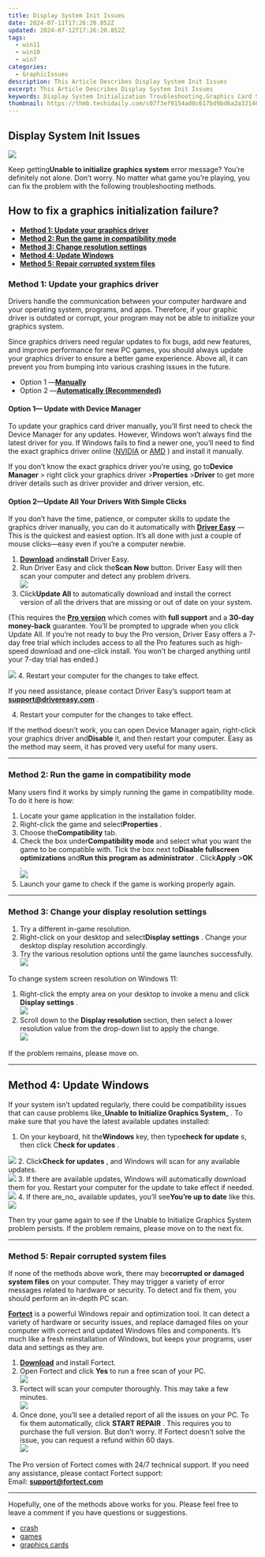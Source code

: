 ```yaml
---
title: Display System Init Issues
date: 2024-07-11T17:26:20.852Z
updated: 2024-07-12T17:26:20.852Z
tags:
  - win11
  - win10
  - win7
categories:
  - GraphicIssues
description: This Article Describes Display System Init Issues
excerpt: This Article Describes Display System Init Issues
keywords: Display System Initialization Troubleshooting,Graphics Card Startup Problems,Monitor Display Setup Errors,LCD/LED Screen Launch Failures,CCTV System Initialization Hiccups,Projector Display Startup Anomalies,Smart TV Launch Issues
thumbnail: https://thmb.techidaily.com/c07f3ef9154ad0c617bd9bd6a2a32146d7b51b27c7deece2dc0396518e1e76ee.jpg
---
```


## Display System Init Issues

![](https://images.drivereasy.com/wp-content/uploads/2019/11/initialization-error.png)

 Keep getting**Unable to initialize graphics system** error message? You’re definitely not alone. Don’t worry. No matter what game you’re playing, you can fix the problem with the following troubleshooting methods.

## How to fix a graphics initialization failure?

* **[Method 1: Update your graphics driver](#l1)**
* **[Method 2: Run the game in compatibility mode](#l2)**
* **[Method 3: Change resolution settings](#l3)**
* **[Method 4: Update Windows](#windows)**
* **[Method 5: Repair corrupted system files](#fix4)**

### Method 1: Update your graphics driver

 Drivers handle the communication between your computer hardware and your operating system, programs, and apps. Therefore, if your graphic driver is outdated or corrupt, your program may not be able to initialize your graphics system.

 Since graphics drivers need regular updates to fix bugs, add new features, and improve performance for new PC games, you should always update your graphics driver to ensure a better game experience. Above all, it can prevent you from bumping into various crashing issues in the future.

* Option 1 —[**Manually**](#option1)
* Option 2 —[**Automatically (Recommended)**](#option2)

#### Option 1— Update with Device Manager

 To update your graphics card driver manually, you’ll first need to check the Device Manager for any updates. However, Windows won’t always find the latest driver for you. If Windows fails to find a newer one, you’ll need to find the exact graphics driver online ([NVIDIA](https://tools.techidaily.com/drivereasy/download/) or [AMD](https://www.amd.com/en/support) ) and install it manually.

 If you don’t know the exact graphics driver you’re using, go to**Device Manager** \> right click your graphics driver >**Properties** \>**Driver** to get more driver details such as driver provider and driver version, etc.

#### Option 2—Update All Your Drivers With Simple Clicks

 If you don’t have the time, patience, or computer skills to update the graphics driver manually, you can do it automatically with **[Driver Easy](https://tools.techidaily.com/drivereasy/download/)**  —This is the quickest and easiest option. It’s all done with just a couple of mouse clicks—easy even if you’re a computer newbie.

1. **[Download](https://tools.techidaily.com/drivereasy/download/)**  and**install** Driver Easy.
2. Run Driver Easy and click the**Scan Now** button. Driver Easy will then scan your computer and detect any problem drivers.  
![](https://www.drivereasy.com/wp-content/uploads/2022/05/de-scan.png)
3. Click**Update All** to automatically download and install the correct version of all the drivers that are missing or out of date on your system.  

 (This requires the **[Pro version](https://tools.techidaily.com/drivereasy/download/)**  which comes with **full support**  and a **30-day money-back**  guarantee. You’ll be prompted to upgrade when you click Update All. If you’re not ready to buy the Pro version, Driver Easy offers a 7-day free trial which includes access to all the Pro features such as high-speed download and one-click install. You won’t be charged anything until your 7-day trial has ended.)  

![](https://www.drivereasy.com/wp-content/uploads/2022/05/de-update-1.png)
4. Restart your computer for the changes to take effect.

 If you need assistance, please contact Driver Easy’s support team at [**support@drivereasy.com**](mailto:support@drivereasy.com) .

4) Restart your computer for the changes to take effect.

 If the method doesn’t work, you can open Device Manager again, right-click your graphics driver and**Disable** it, and then restart your computer. Easy as the method may seem, it has proved very useful for many users.

---

### Method 2: Run the game in compatibility mode

 Many users find it works by simply running the game in compatibility mode. To do it here is how:

1. Locate your game application in the installation folder.
2. Right-click the game and select**Properties** .
3. Choose the**Compatibility** tab.
4. Check the box under**Compatibility mode** and select what you want the game to be compatible with. Tick the box next to**Disable fullscreen optimizations** and**Run this program as administrator** . Click**Apply** \>**OK** .  
![](https://www.drivereasy.com/wp-content/uploads/2019/11/compatibility-mode.png)
5. Launch your game to check if the game is working properly again.

---

### Method 3: Change your display resolution settings

1. Try a different in-game resolution.
2. Right-click on your desktop and select**Display settings** . Change your desktop display resolution accordingly.
3. Try the various resolution options until the game launches successfully.  
![](https://www.drivereasy.com/wp-content/uploads/2019/11/change-resolution.png)

To change system screen resolution on Windows 11:

1. Right-click the empty area on your desktop to invoke a menu and click **Display settings** .  
![](https://www.drivereasy.com/wp-content/uploads/2024/05/image-23.png)
2. Scroll down to the **Display resolution** section, then select a lower resolution value from the drop-down list to apply the change.  
![](https://www.drivereasy.com/wp-content/uploads/2024/05/image-22.png)

If the problem remains, please move on.

---

## Method 4: Update Windows

 If your system isn’t updated regularly, there could be compatibility issues that can cause problems like_**Unable to Initialize Graphics System**_ . To make sure that you have the latest available updates installed:

1. On your keyboard, hit the**Windows** key, then type**check for update** s, then click C**heck for updates** .  

![](https://images.drivereasy.com/wp-content/uploads/2023/09/image-18.png)
2. Click**Check for updates** , and Windows will scan for any available updates.  
![](https://images.drivereasy.com/wp-content/uploads/2023/09/image-19.png)
3. If there are available updates, Windows will automatically download them for you. Restart your computer for the update to take effect if needed.![](https://images.drivereasy.com/wp-content/uploads/2023/09/image-20.png)
4. If there are_no_ available updates, you’ll see**You’re up to date** like this.![](https://images.drivereasy.com/wp-content/uploads/2023/09/image-21.png)

 Then try your game again to see if the Unable to Initialize Graphics System problem persists. If the problem remains, please move on to the next fix.

---

### Method 5: Repair corrupted system files

 If none of the methods above work, there may be**corrupted or damaged system files** on your computer. They may trigger a variety of error messages related to hardware or security. To detect and fix them, you should perform an in-depth PC scan.

**[Fortect](https://tools.techidaily.com/drivereasy/download/)**  is a powerful Windows repair and optimization tool. It can detect a variety of hardware or security issues, and replace damaged files on your computer with correct and updated Windows files and components. It’s much like a fresh reinstallation of Windows, but keeps your programs, user data and settings as they are.

1. **[Download](https://tools.techidaily.com/drivereasy/download/)**  and install Fortect.
2. Open Fortect and click **Yes** to run a free scan of your PC.  
![](https://images.drivereasy.com/wp-content/uploads/2022/01/fortect-1.jpg)
3. Fortect will scan your computer thoroughly. This may take a few minutes.  
![](https://images.drivereasy.com/wp-content/uploads/2022/01/fortect-2.jpg)
4. Once done, you’ll see a detailed report of all the issues on your PC. To fix them automatically, click **START REPAIR** . This requires you to purchase the full version. But don’t worry. If Fortect doesn’t solve the issue, you can request a refund within 60 days.  
![](https://images.drivereasy.com/wp-content/uploads/2022/01/fortect-3.jpg)

 The Pro version of Fortect comes with 24/7 technical support. If you need any assistance, please contact Fortect support:  
 Email: **<support@fortect.com>**

---

 Hopefully, one of the methods above works for you. Please feel free to leave a comment if you have questions or suggestions.

* [crash](https://tools.techidaily.com/drivereasy/download/)
* [games](https://tools.techidaily.com/drivereasy/download/)
* [graphics cards](https://tools.techidaily.com/drivereasy/download/)

<ins class="adsbygoogle"
     style="display:block"
     data-ad-format="autorelaxed"
     data-ad-client="ca-pub-7571918770474297"
     data-ad-slot="1223367746"></ins>



<ins class="adsbygoogle"
     style="display:block"
     data-ad-client="ca-pub-7571918770474297"
     data-ad-slot="8358498916"
     data-ad-format="auto"
     data-full-width-responsive="true"></ins>





